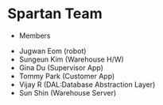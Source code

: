 Spartan Team
=================================
* Members
 - Jugwan Eom (robot)
 - Sungeun Kim (Warehouse H/W)
 - Gina Du (Supervisor App)
 - Tommy Park (Customer App)
 - Vijay R (DAL:Database Abstraction Layer)
 - Sun Shin (Warehouse Server)
